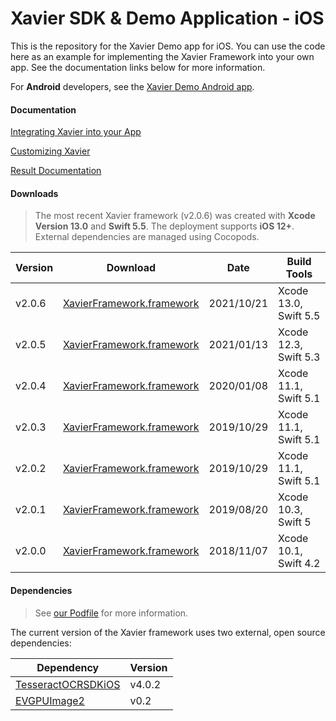 # Xavier SDK & Demo Application - iOS

This is the repository for the Xavier Demo app for iOS. You can use the code here as an example for implementing the Xavier Framework into your own app.
See the documentation links below for more information.

For **Android** developers, see the [Xavier Demo Android app](https://github.com/BlackSharkTech/xavier-demo-android).

#### Documentation

[Integrating Xavier into your App](./documentation/integration.md)

[Customizing Xavier](./documentation/customization.md)

[Result Documentation](./documentation/result-mapping.md)

#### Downloads
> The most recent Xavier framework (v2.0.6) was created with **Xcode Version 13.0** and **Swift 5.5**. The deployment supports **iOS 12+**. External dependencies are managed using Cocopods.


| Version | Download | Date |Build Tools|
|---------|----------|------|-----------|
| v2.0.6 | [XavierFramework.framework](./downloads/v2.0.6/XavierFramework.framework.zip) | 2021/10/21 |Xcode 13.0, Swift 5.5|
| v2.0.5 | [XavierFramework.framework](./downloads/v2.0.5/XavierFramework.framework.zip) | 2021/01/13 |Xcode 12.3, Swift 5.3|
| v2.0.4 | [XavierFramework.framework](./downloads/v2.0.4/XavierFramework.framework.zip) | 2020/01/08 |Xcode 11.1, Swift 5.1|
| v2.0.3 | [XavierFramework.framework](./downloads/v2.0.3/XavierFramework.framework.zip) | 2019/10/29 |Xcode 11.1, Swift 5.1|
| v2.0.2 | [XavierFramework.framework](./downloads/v2.0.2/XavierFramework.framework.zip) | 2019/10/29 |Xcode 11.1, Swift 5.1|
| v2.0.1 | [XavierFramework.framework](./downloads/v2.0.1/XavierFramework.framework.zip) | 2019/08/20 |Xcode 10.3, Swift 5|
| v2.0.0 | [XavierFramework.framework](./downloads/v2.0.0/XavierFramework.framework.zip) | 2018/11/07 |Xcode 10.1, Swift 4.2|

#### Dependencies
> See [our Podfile](./XavierDemoiOS/Podfile) for more information.

The current version of the Xavier framework uses two external, open source dependencies:

| Dependency | Version |
|------------|---------|
| [TesseractOCRSDKiOS](https://github.com/msgrizz/TesseractOCRSDKiOS) | v4.0.2 |
| [EVGPUImage2](https://github.com/BradLarson/GPUImage2) | v0.2 |

